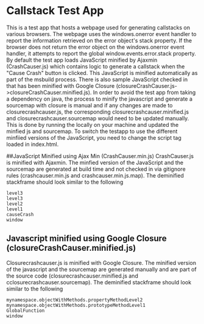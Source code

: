 # Callstack Test App
This is a test app that hosts a webpage used for generating callstacks on various browsers. The webpage uses the windows.onerror event handler to report the information retrieved on the error object's stack property. If the browser does not return the error object on the windows.onerror event handler, it attempts to report the global window.events.error.stack property. By default the test app loads JavaScript minified by Ajaxmin (CrashCauser.js) which contains logic to generate a callstack when the "Cause Crash" button is clicked. This JavaScript is minified automatically as part of the msbuild process. There is also sample JavaScript checked in that has been minified with Google Closure (closureCrashCauser.js->closureCrashCauser.minified.js). In order to avoid the test app from taking a dependency on java, the process to minify the javascript and generate a sourcemap with closure is manual and if any changes are made to closurecrashcauser.js, the corresponding closurecrashcauser.minified.js and closurecrashcauser.sourcemap would need to be updated manually. This is done by running the locally on your machine and updated the minfied js and sourcemap. To switch the testapp to use the different minfiied versions of the JavaScript, you need to change the script tag loaded in index.html.

##JavaScript Minified using Ajax Min (CrashCauser.min.js)
CrashCauser.js is minified with Ajaxmin. The minfied version of the JavaScript and the sourcemap are generated at build time and not checked in via gitignore rules (crashcauser.min.js and crashcauser.min.js.map). The deminified stackframe should look similar to the following
```
level3
level3
level2
level1
causeCrash
window
```
## Javascript minified using Google Closure (closureCrashCauser.minified.js)
Closurecrashcauser.js is minified with Google Closure. The minified version of the javascript and the sourcemap are generated manually and are part of the source code (closurecrashcauser.minified.js and cclosurecrashcauser.sourcemap). The deminified stackframe should look similar to the following

```
mynamespace.objectWithMethods.propertyMethodLevel2
mynamespace.objectWithMethods.prototypeMethodLevel1
GlobalFunction
window
```
